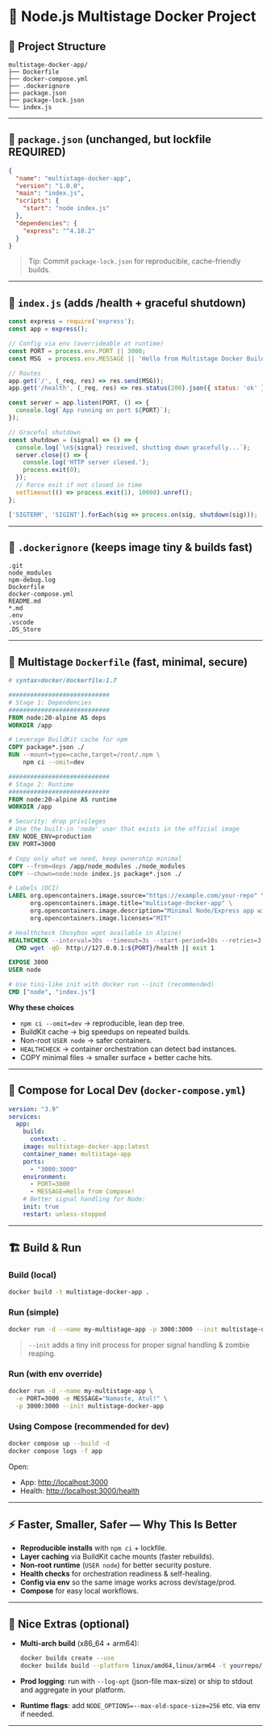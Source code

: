 # 🚀 Node.js Multistage Docker Project

## 📁 Project Structure

```
multistage-docker-app/
├── Dockerfile
├── docker-compose.yml
├── .dockerignore
├── package.json
├── package-lock.json
└── index.js
```

---

## 📄 `package.json` (unchanged, but lockfile REQUIRED)

```json
{
  "name": "multistage-docker-app",
  "version": "1.0.0",
  "main": "index.js",
  "scripts": {
    "start": "node index.js"
  },
  "dependencies": {
    "express": "^4.18.2"
  }
}
```

> Tip: Commit `package-lock.json` for reproducible, cache-friendly builds.

---

## 📄 `index.js` (adds /health + graceful shutdown)

```javascript
const express = require('express');
const app = express();

// Config via env (overrideable at runtime)
const PORT = process.env.PORT || 3000;
const MSG  = process.env.MESSAGE || 'Hello from Multistage Docker Build!';

// Routes
app.get('/', (_req, res) => res.send(MSG));
app.get('/health', (_req, res) => res.status(200).json({ status: 'ok' }));

const server = app.listen(PORT, () => {
  console.log(`App running on port ${PORT}`);
});

// Graceful shutdown
const shutdown = (signal) => () => {
  console.log(`\n${signal} received, shutting down gracefully...`);
  server.close(() => {
    console.log('HTTP server closed.');
    process.exit(0);
  });
  // Force exit if not closed in time
  setTimeout(() => process.exit(1), 10000).unref();
};

['SIGTERM', 'SIGINT'].forEach(sig => process.on(sig, shutdown(sig)));
```

---

## 📄 `.dockerignore` (keeps image tiny & builds fast)

```
.git
node_modules
npm-debug.log
Dockerfile
docker-compose.yml
README.md
*.md
.env
.vscode
.DS_Store
```

---

## 📄 Multistage `Dockerfile` (fast, minimal, secure)

```dockerfile
# syntax=docker/dockerfile:1.7

############################
# Stage 1: Dependencies
############################
FROM node:20-alpine AS deps
WORKDIR /app

# Leverage BuildKit cache for npm
COPY package*.json ./
RUN --mount=type=cache,target=/root/.npm \
    npm ci --omit=dev

############################
# Stage 2: Runtime
############################
FROM node:20-alpine AS runtime
WORKDIR /app

# Security: drop privileges
# Use the built-in 'node' user that exists in the official image
ENV NODE_ENV=production
ENV PORT=3000

# Copy only what we need, keep ownership minimal
COPY --from=deps /app/node_modules ./node_modules
COPY --chown=node:node index.js package*.json ./

# Labels (OCI)
LABEL org.opencontainers.image.source="https://example.com/your-repo" \
      org.opencontainers.image.title="multistage-docker-app" \
      org.opencontainers.image.description="Minimal Node/Express app with multistage Docker build" \
      org.opencontainers.image.licenses="MIT"

# Healthcheck (busybox wget available in Alpine)
HEALTHCHECK --interval=30s --timeout=3s --start-period=10s --retries=3 \
  CMD wget -qO- http://127.0.0.1:${PORT}/health || exit 1

EXPOSE 3000
USER node

# Use tini-like init with docker run --init (recommended)
CMD ["node", "index.js"]
```

**Why these choices**

* `npm ci --omit=dev` → reproducible, lean dep tree.
* BuildKit cache → big speedups on repeated builds.
* Non-root `USER node` → safer containers.
* `HEALTHCHECK` → container orchestration can detect bad instances.
* COPY minimal files → smaller surface + better cache hits.

---

## 🧪 Compose for Local Dev (`docker-compose.yml`)

```yaml
version: "3.9"
services:
  app:
    build:
      context: .
    image: multistage-docker-app:latest
    container_name: multistage-app
    ports:
      - "3000:3000"
    environment:
      - PORT=3000
      - MESSAGE=Hello from Compose!
    # Better signal handling for Node:
    init: true
    restart: unless-stopped
```

---

## 🏗️ Build & Run

### Build (local)

```bash
docker build -t multistage-docker-app .
```

### Run (simple)

```bash
docker run -d --name my-multistage-app -p 3000:3000 --init multistage-docker-app
```

> `--init` adds a tiny init process for proper signal handling & zombie reaping.

### Run (with env override)

```bash
docker run -d --name my-multistage-app \
  -e PORT=3000 -e MESSAGE="Namaste, Atul!" \
  -p 3000:3000 --init multistage-docker-app
```

### Using Compose (recommended for dev)

```bash
docker compose up --build -d
docker compose logs -f app
```

Open:

* App: [http://localhost:3000](http://localhost:3000)
* Health: [http://localhost:3000/health](http://localhost:3000/health)

---

## ⚡ Faster, Smaller, Safer — Why This Is Better

* **Reproducible installs** with `npm ci` + lockfile.
* **Layer caching** via BuildKit cache mounts (faster rebuilds).
* **Non-root runtime** (`USER node`) for better security posture.
* **Health checks** for orchestration readiness & self-healing.
* **Config via env** so the same image works across dev/stage/prod.
* **Compose** for easy local workflows.

---

## 🧰 Nice Extras (optional)

* **Multi-arch build** (x86\_64 + arm64):

  ```bash
  docker buildx create --use
  docker buildx build --platform linux/amd64,linux/arm64 -t yourrepo/multistage-docker-app:latest --push .
  ```

* **Prod logging**: run with `--log-opt` (json-file max-size) or ship to stdout and aggregate in your platform.

* **Runtime flags**: add `NODE_OPTIONS=--max-old-space-size=256` etc. via env if needed.

---

